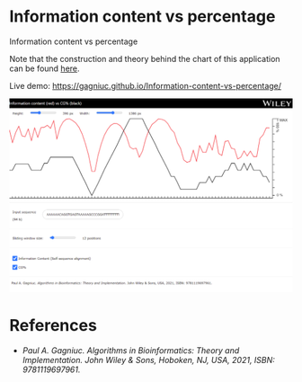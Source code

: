 # Information content vs percentage
Information content vs percentage

Note that the construction and theory behind the chart of this application can be found [here](https://github.com/Gagniuc/World-smallest-js-chart-v1.0).

Live demo: https://gagniuc.github.io/Information-content-vs-percentage/

<kbd><img src="https://github.com/Gagniuc/Information-content-vs-percentage/blob/main/%5BG%5D%20Information%20content%20vs%20percentage.png" /></kbd>

# References

- <i>Paul A. Gagniuc. Algorithms in Bioinformatics: Theory and Implementation. John Wiley & Sons, Hoboken, NJ, USA, 2021, ISBN: 9781119697961.</i>
